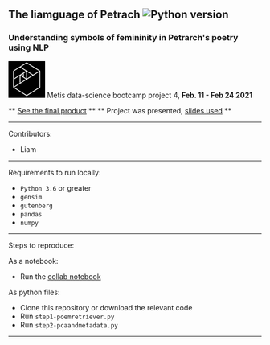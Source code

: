 ## The liamguage of Petrach ![Python version](https://img.shields.io/badge/python-%E2%89%A53.6-blue.svg?style=flat-square&logo=python&logoColor=white)

### Understanding symbols of femininity in Petrarch's poetry using NLP

![Metis logo](metis.png) Metis data-science bootcamp project 4, **Feb. 11 - Feb 24 2021**

** [See the final product](http://34.212.100.77/petrarch) **
** Project was presented, [slides used](final_presentation.pdf) **

----

Contributors:
- Liam

----

Requirements to run locally:
- `Python 3.6` or greater
- `gensim`
- `gutenberg`
- `pandas`
- `numpy`

----

Steps to reproduce:

As a notebook:
- Run the [collab notebook](poemgenerator.ipynb)

As python files:
- Clone this repository or download the relevant code
- Run `step1-poemretriever.py`
- Run `step2-pcaandmetadata.py`

----
